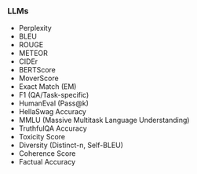 ### **LLMs**
- Perplexity
- BLEU
- ROUGE
- METEOR
- CIDEr
- BERTScore
- MoverScore
- Exact Match (EM)
- F1 (QA/Task-specific)
- HumanEval (Pass@k)
- HellaSwag Accuracy
- MMLU (Massive Multitask Language Understanding)
- TruthfulQA Accuracy
- Toxicity Score
- Diversity (Distinct-n, Self-BLEU)
- Coherence Score
- Factual Accuracy

